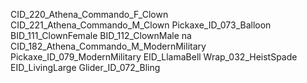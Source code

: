 CID_220_Athena_Commando_F_Clown
CID_221_Athena_Commando_M_Clown
Pickaxe_ID_073_Balloon
BID_111_ClownFemale
BID_112_ClownMale
na
CID_182_Athena_Commando_M_ModernMilitary
Pickaxe_ID_079_ModernMilitary
EID_LlamaBell
Wrap_032_HeistSpade
EID_LivingLarge
Glider_ID_072_Bling
